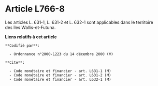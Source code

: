 # Article L766-8

Les articles L. 631-1, L. 631-2 et L. 632-1 sont applicables dans le territoire des îles Wallis-et-Futuna.

**Liens relatifs à cet article**

	**Codifié par**:

	  - Ordonnance n°2000-1223 du 14 décembre 2000 (V)

	**Cite**:

	  - Code monétaire et financier - art. L631-1 (M)
	  - Code monétaire et financier - art. L631-2 (M)
	  - Code monétaire et financier - art. L632-1 (M)
